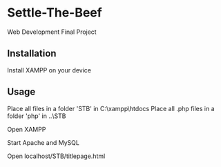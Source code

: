 # Settle-The-Beef
Web Development Final Project

## Installation
Install XAMPP on your device

## Usage
Place all files in a folder 'STB' in C:\xampp\htdocs
Place all .php files in a folder 'php' in ..\STB

Open XAMPP

Start Apache and MySQL

Open localhost/STB/titlepage.html
